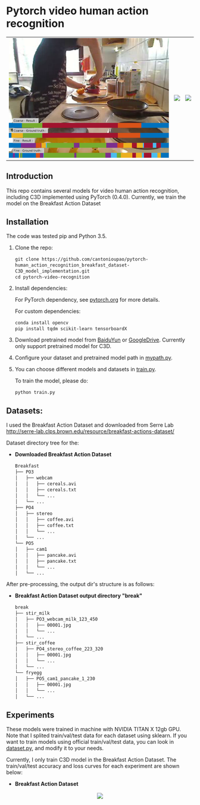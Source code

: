 # Pytorch video human action recognition 

<table style="border:0px">
   <tr>
       <td><img src="README_pics/juice_frame550.png" frame=void rules=none></td>
       <td><img src="README_pics/inference.gif" frame=void rules=none></td>
       <td><img src="README_pics/brekfast.gif" frame=void rules=none></td>
   </tr>
</table>

## Introduction
This repo contains several models for video human action recognition,
including C3D implemented using PyTorch (0.4.0).
Currently, we train the model on the Breakfast Action Dataset



## Installation
The code was tested pip and Python 3.5.

1. Clone the repo:
    ```Shell
    git clone https://github.com/cantonioupao/pytorch-human_action_recognition_breakfast_dataset-C3D_model_implementation.git
    cd pytorch-video-recognition
    ```

2. Install dependencies:

    For PyTorch dependency, see [pytorch.org](https://pytorch.org/) for more details.

    For custom dependencies:
    ```Shell
    conda install opencv
    pip install tqdm scikit-learn tensorboardX
    ```

3. Download pretrained model from [BaiduYun](https://pan.baidu.com/s/1saNqGBkzZHwZpG-A5RDLVw) or 
[GoogleDrive](https://drive.google.com/file/d/19NWziHWh1LgCcHU34geoKwYezAogv9fX/view?usp=sharing).
   Currently only support pretrained model for C3D.

3. Configure your dataset and pretrained model path in
[mypath.py](https://github.com/cantonioupao/pytorch-human_action_recognition_breakfast_dataset-C3D_model_implementation/blob/master/mypath.py).

4. You can choose different models and datasets in
[train.py](https://github.com/cantonioupao/pytorch-human_action_recognition_breakfast_dataset-C3D_model_implementation/master/train.py).

    To train the model, please do:
    ```Shell
    python train.py
    ```

## Datasets:

I used the Breakfast Action Dataset and downloaded from Serre Lab http://serre-lab.clps.brown.edu/resource/breakfast-actions-dataset/

Dataset directory tree for the:

- **Downloaded Breakfast Action Dataset**

  ```
  Breakfast
  ├── PO3
  │   ├── webcam
  │   │   ├── cereals.avi
  │   │   ├── cereals.txt
  │   │   └── ...
  │   └── ...
  ├── PO4
  │   ├── stereo
  │   │   ├── coffee.avi
  │   │   ├── coffee.txt
  │   │   └── ...
  │   └── ...
  └── PO5
  │   ├── cam1
  │   │   ├── pancake.avi
  │   │   ├── pancake.txt
  │   │   └── ...
  │   └── ...
  ``` 
After pre-processing, the output dir's structure is as follows:
- **Breakfast Action Dataset output directory "break"**
  ```
  break
  ├── stir_milk
  │   ├── PO3_webcam_milk_123_450
  │   │   ├── 00001.jpg
  │   │   └── ...
  │   └── ...
  ├── stir_coffee
  │   ├── PO4_stereo_coffee_223_320
  │   │   ├── 00001.jpg
  │   │   └── ...
  │   └── ...
  └── fryegg
  │   ├── PO5_cam1_pancake_1_230
  │   │   ├── 00001.jpg
  │   │   └── ...
  │   └── ...
  ```



## Experiments
These models were trained in machine with NVIDIA TITAN X 12gb GPU. Note that I splited
train/val/test data for each dataset using sklearn. If you want to train models using
official train/val/test data, you can look in [dataset.py](https://github.com/https://github.com/pytorch-human_action_recognition_breakfast_dataset-C3D_model_implementation.git/blob/master/dataloaders/dataset.py), and modify it to your needs.

Currently, I only train C3D model in the Breakfast Action Dataset. The train/val/test
accuracy and loss curves for each experiment are shown below:

- **Breakfast Action Dataset**


<p align="center"><img src="assets/hmdb51_results.png" align="center" width=900 height=auto/></p>


